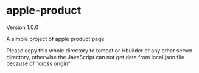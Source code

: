 # apple-product

Version 1.0.0

A simple project of apple product page

Please copy this whole directory to tomcat or Hbuilder or any other server directory,
otherwise the JavaScript can not get data from local json file because of "cross origin"


